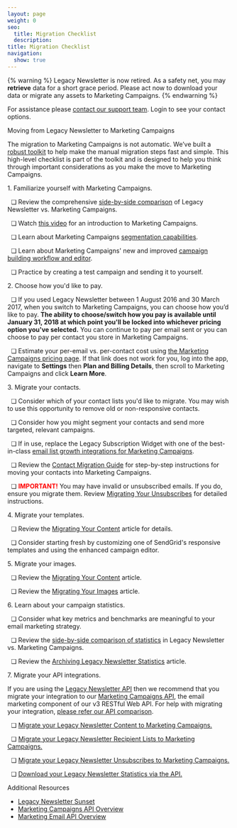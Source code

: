 ```yaml
---
layout: page
weight: 0
seo:
  title: Migration Checklist
  description:
title: Migration Checklist
navigation:
  show: true
---
```

{% warning %}
Legacy Newsletter is now retired.
As a safety net, you may **retrieve** data for a short grace period. Please act now to download your data or migrate any assets to Marketing Campaigns.
{% endwarning %}

For assistance please [contact our support team](https://support.sendgrid.com/). Login to see your contact options.

<page-anchor el="h2">
Moving from Legacy Newsletter to Marketing Campaigns
</page-anchor>

The migration to Marketing Campaigns is not automatic. We’ve built a [robust toolkit]({{root_url}}/User_Guide/Legacy_Newsletter/index.html) to help make the manual migration steps fast and simple. This high-level checklist is part of the toolkit and is designed to help you think through important considerations as you make the move to Marketing Campaigns.

<page-anchor el="h3">
1. Familiarize yourself with Marketing Campaigns.
</page-anchor>

&nbsp; &#x274f; Review the comprehensive [side-by-side comparison]({{root_url}}/User_Guide/Legacy_Newsletter/Side_by_Side_Comparisons/index.html) of Legacy Newsletter vs. Marketing Campaigns.

&nbsp; &#x274f; Watch [this video]({{root_url}}/User_Guide/Legacy_Newsletter/index.html) for an introduction to Marketing Campaigns.

&nbsp; &#x274f; Learn about Marketing Campaigns [segmentation capabilities]({{root_url}}/User_Guide/Marketing_Campaigns/Managing_Contacts/segmenting_your_contacts.html).

&nbsp; &#x274f; Learn about Marketing Campaigns' new and improved [campaign building workflow and editor]({{root_url}}/User_Guide/Legacy_Newsletter/Side_by_Side_Comparisons/campaign_building.html).

&nbsp; &#x274f; Practice by creating a test campaign and sending it to yourself.

<page-anchor el="h3">
2. Choose how you'd like to pay.
</page-anchor>

&nbsp; &#x274f; If you used Legacy Newsletter between 1 August 2016 and 30 March 2017, when you switch to Marketing Campaigns, you can choose how you’d like to pay. **The ability to choose/switch how you pay is available until January 31, 2018 at which point you'll be locked into whichever pricing option you've selected.** You can continue to pay per email sent or you can choose to pay per contact you store in Marketing Campaigns.

&nbsp; &#x274f; Estimate your per-email vs. per-contact cost using [the Marketing Campaigns pricing page]( https://app.sendgrid.com/settings/choose_how_you_pay). If that link does not work for you, log into the app, navigate to **Settings** then **Plan and Billing Details**, then scroll to Marketing Campaigns and click **Learn More**.

<page-anchor el="h3">
3. Migrate your contacts.
</page-anchor>

&nbsp; &#x274f; Consider which of your contact lists you'd like to migrate. You may wish to use this opportunity to remove old or non-responsive contacts.

&nbsp; &#x274f; Consider how you might segment your contacts and send more targeted, relevant campaigns.

&nbsp; &#x274f; If in use, replace the Legacy Subscription Widget with one of the best-in-class [email list growth integrations for Marketing Campaigns]({{root_url}}/User_Guide/Legacy_Newsletter/Migration_Tutorials/migrating_recipient_lists.html#-Replacing-the-Legacy-Newsletter-Subscription-Widget).

&nbsp; &#x274f; Review the [Contact Migration Guide]({{root_url}}/User_Guide/Legacy_Newsletter/Migration_Tutorials/migrating_recipient_lists.html) for step-by-step instructions for moving your contacts into Marketing Campaigns.

&nbsp; &#x274f; <b style="color:red">IMPORTANT!</b> You may have invalid or unsubscribed emails. If you do, ensure you migrate them. Review [Migrating Your Unsubscribes]({{root_url}}/User_Guide/Legacy_Newsletter/Migration_Tutorials/migrating_unsubscribes.html) for detailed instructions.

<page-anchor el="h3">
4. Migrate your templates.
</page-anchor>

&nbsp; &#x274f; Review the [Migrating Your Content]({{root_url}}/User_Guide/Legacy_Newsletter/Migration_Tutorials/migrating_content.html) article for details.

&nbsp; &#x274f; Consider starting fresh by customizing one of SendGrid's responsive templates and using the enhanced campaign editor.

<page-anchor el="h3">
5. Migrate your images.
</page-anchor>

&nbsp; &#x274f; Review the [Migrating Your Content]({{root_url}}/User_Guide/Legacy_Newsletter/Migration_Tutorials/migrating_content.html) article.

&nbsp; &#x274f; Review the [Migrating Your Images]({{root_url}}/User_Guide/Legacy_Newsletter/Migration_Tutorials/migrating_images.html) article.

<page-anchor el="h3">
6. Learn about your campaign statistics.
</page-anchor>

&nbsp; &#x274f; Consider what key metrics and benchmarks are meaningful to your email marketing strategy.

&nbsp; &#x274f; Review the [side-by-side comparison of statistics]({{root_url}}/User_Guide/Legacy_Newsletter/Side_by_Side_Comparisons/statistics_reporting.html) in Legacy Newsletter vs. Marketing Campaigns.

&nbsp; &#x274f; Review the [Archiving Legacy Newsletter Statistics]({{root_url}}/User_Guide/Legacy_Newsletter/Migration_Tutorials/downloading_historical_statistics.html) article.

<page-anchor el="h3">
7. Migrate your API integrations.
</page-anchor>

If you are using the [Legacy Newsletter API]({{root_url}}/API_Reference/Web_API/Legacy_Features/Marketing_Emails_API/index.html) then we recommend that you migrate your integration to our [Marketing Campaigns API]({{root_url}}/API_Reference/Web_API_v3/Marketing_Campaigns/index.html), the email marketing component of our v3 RESTful Web API. For help with migrating your integration, [please refer our API comparison]({{root_url}}/User_Guide/Legacy_Newsletter/Side_by_Side_Comparisons/api_comparison.html).

&nbsp; &#x274f; [Migrate your Legacy Newsletter Content to Marketing Campaigns.]({{root_url}}/User_Guide/Legacy_Newsletter/Migration_Tutorials/api_migration.html)

&nbsp; &#x274f; [Migrate your Legacy Newsletter Recipient Lists to Marketing Campaigns.]({{root_url}}/User_Guide/Legacy_Newsletter/Migration_Tutorials/api_migration.html)

&nbsp; &#x274f; [Migrate your Legacy Newsletter Unsubscribes to Marketing Campaigns.]({{root_url}}/User_Guide/Legacy_Newsletter/Migration_Tutorials/api_migration.html)

&nbsp; &#x274f; [Download your Legacy Newsletter Statistics via the API.]({{root_url}}/User_Guide/Legacy_Newsletter/Migration_Tutorials/api_migration.html)

<page-anchor el="h2">
Additional Resources
</page-anchor>

- [Legacy Newsletter Sunset]({{root_url}}/User_Guide/Legacy_Newsletter/index.html)
- [Marketing Campaigns API Overview]({{root_url}}/API_Reference/Web_API_v3/Marketing_Campaigns/index.html)
- [Marketing Email API Overview]({{root_url}}/API_Reference/Web_API/Legacy_Features/Marketing_Emails_API/index.html)
